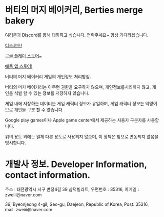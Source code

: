 <h1 id="tankdpsheal">버티의 머지 베이커리, Berties merge bakery</h1>
<p>여러분과 Discord를 통해 대화하고 싶습니다.
연락주세요~ 항상 기다리겠습니다.</p>
<p><a href="https://discord.gg/t8Sv52q2qh">디스코드!</a></p>
<p><a href="https://play.google.com/store/apps/details?id=com.Hyoza.RandomGrowingDefence">구글 플레이 스토어~</a></p>
<p><a href="https://apps.apple.com/kr/app/%EB%9E%9C%EB%8D%A4-%EB%94%94%ED%8E%9C%EC%8A%A4/id6474107659">에플 앱 스토어!</a></p>
<h1">버티의 머지 베이커리 게임의 개인정보 처리방침.</h1>
<p>버티의 머지 베이커리는 아무런 권한을 요구하지 않으며, 개인정보를처리하지 않고, 개인을 식별 할 수 있는 정보를 저장하지 않습니다.</p>
<p>게임 내에 저장하는 데이터는 게임 캐릭터 정보가 유일하며, 게임 캐릭터 정보는 익명이므로 개인을 구분 할 수 없습니다.</p>
<p>Google play games이나 Apple game center에서 제공하는 사용자 구분자를 사용합니다.</p>
<p>위의 용도 외에는 일체 다른 용도로 사용되지 않으며, 이 정책은 앞으로 변동되지 않음을 명시합니다.</p>

<h1 id="tankdpsheal">개발사 정보. Developer Information, contact information.</h1>
<p> 주소 : 대전광역시 서구 변정4길 39 삼덕빌라트, 우편번호 : 35316, 이메일 : zweiii@naver.com </p>
<p> 39, Byeonjeong 4-gil, Seo-gu, Daejeon, Republic of Korea, Post: 35316, mail: zweiii@naver.com </p>
